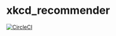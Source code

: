 # xkcd_recommender
[![CircleCI](https://circleci.com/gh/NavyaZaveri/xkcd_recommender.svg?style=svg)](https://circleci.com/gh/NavyaZaveri/xkcd_recommender)